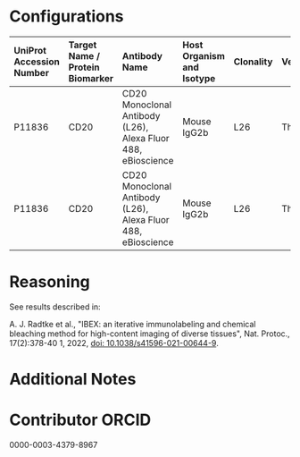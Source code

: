 # Configurations

| UniProt Accession Number   | Target Name / Protein Biomarker   | Antibody Name                                                | Host Organism and Isotype   | Clonality   | Vendor   | Catalog Number   | Conjugate   | RRID        | Application   | Method           | Tissue Preservation   | Tissue           | Detergent         | Antigen Retrieval Conditions   | Dye Inactivation Conditions   | Result   | Agree   | Disagree   |
|:---------------------------|:----------------------------------|:-------------------------------------------------------------|:----------------------------|:------------|:---------|:-----------------|:------------|:------------|:--------------|:-----------------|:----------------------|:-----------------|:------------------|:-------------------------------|:------------------------------|:---------|:--------|:-----------|
| P11836                     | CD20                              | CD20 Monoclonal Antibody (L26), Alexa Fluor 488, eBioscience | Mouse IgG2b                 | L26         | Thermo   | 53-0202-82       | AF488       | AB_10734358 | IHC-Fr        | IBEX2D Automated | 1% PFA Fixed Frozen   | Human lymph node | 0.3% Triton-X-100 |                                | 1 mg/ml LiBH4 15 minutes      | Success  | [+](#reason1)       |            |
| P11836                     | CD20                              | CD20 Monoclonal Antibody (L26), Alexa Fluor 488, eBioscience | Mouse IgG2b                 | L26         | Thermo   | 53-0202-82       | AF488       | AB_10734358 | IHC-Fr        | IBEX2D Manual    | 1% PFA Fixed Frozen   | Human lymph node | 0.3% Triton-X-100 |                                | 1 mg/ml LiBH4 15 minutes      | Success  | [+](#reason1)       |            |

# Reasoning

<a name="reason1"></a>
See results described in:

A. J. Radtke et al., "IBEX: an iterative immunolabeling and chemical bleaching
 method for high-content imaging of diverse tissues", Nat. Protoc., 17(2):378-40
1, 2022, [doi: 10.1038/s41596-021-00644-9](https://www.nature.com/articles/s41596-021-00644-9).

# Additional Notes

# Contributor ORCID

0000-0003-4379-8967
